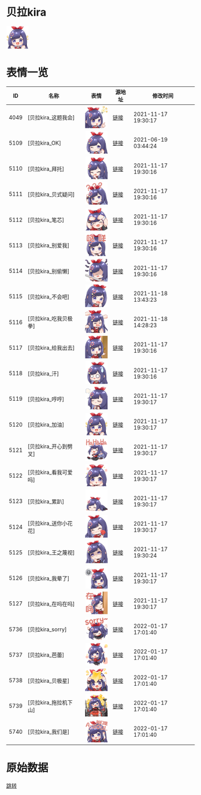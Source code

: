 # 贝拉kira

<img src="./cover.png" height="60" alt="cover" />

# 表情一览

|ID|名称|表情|源地址|修改时间|
|----|----|----|----|----|
|4049|[贝拉kira_这题我会]|<img src="./pic/004049_%5B贝拉kira_这题我会%5D.png" height="60" alt="这题我会"/>|[链接](http://i0.hdslb.com/bfs/emote/3bf183525aa83c27d0f0fd0d706333ce6270ae59.png)|2021-11-17 19:30:17|
|5109|[贝拉kira_OK]|<img src="./pic/005109_%5B贝拉kira_OK%5D.png" height="60" alt="OK"/>|[链接](http://i0.hdslb.com/bfs/emote/9f6437e2bf1c386160d1d7c6820938339713b960.png)|2021-06-19 03:44:24|
|5110|[贝拉kira_拜托]|<img src="./pic/005110_%5B贝拉kira_拜托%5D.png" height="60" alt="拜托"/>|[链接](http://i0.hdslb.com/bfs/emote/d25f05cb5e48ddc1efd1c81dd600d6545531eb9f.png)|2021-11-17 19:30:16|
|5111|[贝拉kira_贝式疑问]|<img src="./pic/005111_%5B贝拉kira_贝式疑问%5D.png" height="60" alt="贝式疑问"/>|[链接](http://i0.hdslb.com/bfs/emote/d7dcfb3a234a9dec0fd9a6845f631606ae6bdf6d.png)|2021-11-17 19:30:16|
|5112|[贝拉kira_笔芯]|<img src="./pic/005112_%5B贝拉kira_笔芯%5D.png" height="60" alt="笔芯"/>|[链接](http://i0.hdslb.com/bfs/emote/3cbc05078eee45c0861ce37e63092e379ae93d57.png)|2021-11-17 19:30:16|
|5113|[贝拉kira_别爱我]|<img src="./pic/005113_%5B贝拉kira_别爱我%5D.png" height="60" alt="别爱我"/>|[链接](http://i0.hdslb.com/bfs/emote/ff0b0d077f57d8d42abff3636d2b9d8cbde45e32.png)|2021-11-17 19:30:16|
|5114|[贝拉kira_别偷懒]|<img src="./pic/005114_%5B贝拉kira_别偷懒%5D.png" height="60" alt="别偷懒"/>|[链接](http://i0.hdslb.com/bfs/emote/4b30d06d1074d4b033b20af1f6e50991ed35d370.png)|2021-11-17 19:30:16|
|5115|[贝拉kira_不会吧]|<img src="./pic/005115_%5B贝拉kira_不会吧%5D.png" height="60" alt="不会吧"/>|[链接](http://i0.hdslb.com/bfs/emote/ed1a82e99faf7c1b5f67de3f61fd3c578798f833.png)|2021-11-18 13:43:23|
|5116|[贝拉kira_吃我贝极拳]|<img src="./pic/005116_%5B贝拉kira_吃我贝极拳%5D.png" height="60" alt="吃我贝极拳"/>|[链接](http://i0.hdslb.com/bfs/emote/36a1633caee0febe73f5956c5b1e18cec3a558b1.png)|2021-11-18 14:28:23|
|5117|[贝拉kira_给我出去]|<img src="./pic/005117_%5B贝拉kira_给我出去%5D.png" height="60" alt="给我出去"/>|[链接](http://i0.hdslb.com/bfs/emote/3f35ab86df351494234eeaf37b2b9245cdd74bb9.png)|2021-11-17 19:30:16|
|5118|[贝拉kira_汗]|<img src="./pic/005118_%5B贝拉kira_汗%5D.png" height="60" alt="汗"/>|[链接](http://i0.hdslb.com/bfs/emote/ce72a1f2daf8ce37f4ce016817e90828082a150d.png)|2021-11-17 19:30:16|
|5119|[贝拉kira_哼哼]|<img src="./pic/005119_%5B贝拉kira_哼哼%5D.png" height="60" alt="哼哼"/>|[链接](http://i0.hdslb.com/bfs/emote/f9705395dc3536db243e4a4ffde66442e8440817.png)|2021-11-17 19:30:17|
|5120|[贝拉kira_加油]|<img src="./pic/005120_%5B贝拉kira_加油%5D.png" height="60" alt="加油"/>|[链接](http://i0.hdslb.com/bfs/emote/eda63a6172a2b4b3fc753e609d32cd63a5ac2761.png)|2021-11-17 19:30:17|
|5121|[贝拉kira_开心到劈叉]|<img src="./pic/005121_%5B贝拉kira_开心到劈叉%5D.png" height="60" alt="开心到劈叉"/>|[链接](http://i0.hdslb.com/bfs/emote/e0ba7e59a46f52ba4a148c160fecb7c5d13c51dc.png)|2021-11-17 19:30:17|
|5122|[贝拉kira_看我可爱吗]|<img src="./pic/005122_%5B贝拉kira_看我可爱吗%5D.png" height="60" alt="看我可爱吗"/>|[链接](http://i0.hdslb.com/bfs/emote/2aa4cc655bd9ca48ccdcb87a8223acf5a5b9f667.png)|2021-11-17 19:30:17|
|5123|[贝拉kira_累趴]|<img src="./pic/005123_%5B贝拉kira_累趴%5D.png" height="60" alt="累趴"/>|[链接](http://i0.hdslb.com/bfs/emote/57c1f3491c40a9f6bf76dcdd5aa1729e3e67d5fe.png)|2021-11-17 19:30:17|
|5124|[贝拉kira_送你小花花]|<img src="./pic/005124_%5B贝拉kira_送你小花花%5D.png" height="60" alt="送你小花花"/>|[链接](http://i0.hdslb.com/bfs/emote/3f2bef0f3f479edfa00d9a09000af3941cdc9bd7.png)|2021-11-17 19:30:17|
|5125|[贝拉kira_王之蔑视]|<img src="./pic/005125_%5B贝拉kira_王之蔑视%5D.png" height="60" alt="王之蔑视"/>|[链接](http://i0.hdslb.com/bfs/emote/3b749eb3f4c0db50258b85973c0e35af25d90e27.png)|2021-11-17 19:30:24|
|5126|[贝拉kira_我晕了]|<img src="./pic/005126_%5B贝拉kira_我晕了%5D.png" height="60" alt="我晕了"/>|[链接](http://i0.hdslb.com/bfs/emote/a480e8977b142b9e2753af967a1b6586dc64d887.png)|2021-11-17 19:30:17|
|5127|[贝拉kira_在吗在吗]|<img src="./pic/005127_%5B贝拉kira_在吗在吗%5D.png" height="60" alt="在吗在吗"/>|[链接](http://i0.hdslb.com/bfs/emote/754b452413bdf27d2e7061f8fd8637bdc18440a7.png)|2021-11-17 19:30:17|
|5736|[贝拉kira_sorry]|<img src="./pic/005736_%5B贝拉kira_sorry%5D.png" height="60" alt="sorry"/>|[链接](http://i0.hdslb.com/bfs/emote/fc250cdc655d81f573ab7c506059ec172db40a12.png)|2022-01-17 17:01:40|
|5737|[贝拉kira_芭蕾]|<img src="./pic/005737_%5B贝拉kira_芭蕾%5D.png" height="60" alt="芭蕾"/>|[链接](http://i0.hdslb.com/bfs/emote/bb27c02c0b96adefc43ad61b572e6fd34e671b24.png)|2022-01-17 17:01:40|
|5738|[贝拉kira_贝极星]|<img src="./pic/005738_%5B贝拉kira_贝极星%5D.png" height="60" alt="贝极星"/>|[链接](http://i0.hdslb.com/bfs/emote/b2b1174245840e18470e22b53ea61dd71033f690.png)|2022-01-17 17:01:40|
|5739|[贝拉kira_拖拉机下山]|<img src="./pic/005739_%5B贝拉kira_拖拉机下山%5D.png" height="60" alt="拖拉机下山"/>|[链接](http://i0.hdslb.com/bfs/emote/74cc4baea28aca5248aaeb7c23e00ec58348df28.png)|2022-01-17 17:01:40|
|5740|[贝拉kira_我们是]|<img src="./pic/005740_%5B贝拉kira_我们是%5D.png" height="60" alt="我们是"/>|[链接](http://i0.hdslb.com/bfs/emote/d1af2753dee495d35f82e4a10158b08896a75f29.png)|2022-01-17 17:01:40|

# 原始数据

[跳转](./raw.json)

